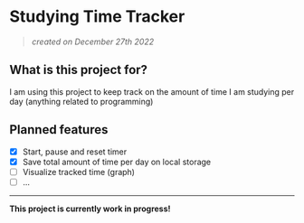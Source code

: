 # Studying Time Tracker
> *created on December 27th 2022*

## What is this project for?
I am using this project to keep track on the amount of time I am studying per day (anything related to programming)

## Planned features
- [x] Start, pause and reset timer
- [x] Save total amount of time per day on local storage
- [ ] Visualize tracked time (graph)
- [ ] ...

---

**This project is currently work in progress!**
